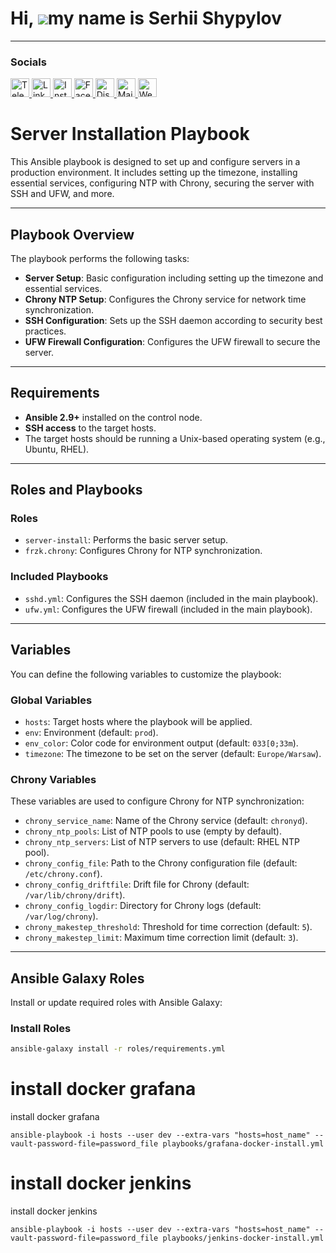 Hi, ![](https://user-images.githubusercontent.com/18350557/176309783-0785949b-9127-417c-8b55-ab5a4333674e.gif)my name is Serhii Shypylov
=========================================================================================================================================

-------------------------------

### Socials
<p align="left">
  <a href="https://t.me/oneitpro">
    <img src="https://img.icons8.com/ios-glyphs/30/ffffff/telegram-app.png" alt="Telegram" width="30" height="30" />
  </a>
  <a href="https://www.linkedin.com/in/sergey-shipilov-7262a31b4/">
    <img src="https://img.icons8.com/ios-glyphs/30/ffffff/linkedin.png" alt="LinkedIn" width="30" height="30" />
  </a>
  <a href="https://www.instagram.com/shipssvpl/">
    <img src="https://img.icons8.com/ios-glyphs/30/ffffff/instagram-new.png" alt="Instagram" width="30" height="30" />
  </a>
  <a href="https://www.facebook.com/profile.php?id=100083345006373">
    <img src="https://img.icons8.com/ios-glyphs/30/ffffff/facebook.png" alt="Facebook" width="30" height="30" />
  </a>
  <a href="https://discord.com/invite/6z5EyagDyW?ref=1it.pro">
    <img src="https://img.icons8.com/ios-glyphs/30/ffffff/discord.png" alt="Discord" width="30" height="30" />
  </a>
  <a href="mailto:admin@1it.pro">
    <img src="https://img.icons8.com/ios-glyphs/30/ffffff/new-post.png" alt="Mail" width="30" height="30" />
  </a>
  <a href="https://1it.pro/">
    <img src="https://img.icons8.com/ios-glyphs/30/ffffff/domain.png" alt="Website" width="30" height="30" />
  </a>
</p>

# Server Installation Playbook

This Ansible playbook is designed to set up and configure servers in a production environment. It includes setting up the timezone, installing essential services, configuring NTP with Chrony, securing the server with SSH and UFW, and more.

---

## Playbook Overview

The playbook performs the following tasks:

- **Server Setup**: Basic configuration including setting up the timezone and essential services.
- **Chrony NTP Setup**: Configures the Chrony service for network time synchronization.
- **SSH Configuration**: Sets up the SSH daemon according to security best practices.
- **UFW Firewall Configuration**: Configures the UFW firewall to secure the server.

---

## Requirements

- **Ansible 2.9+** installed on the control node.
- **SSH access** to the target hosts.
- The target hosts should be running a Unix-based operating system (e.g., Ubuntu, RHEL).

---

## Roles and Playbooks

### Roles
- `server-install`: Performs the basic server setup.
- `frzk.chrony`: Configures Chrony for NTP synchronization.

### Included Playbooks
- `sshd.yml`: Configures the SSH daemon (included in the main playbook).
- `ufw.yml`: Configures the UFW firewall (included in the main playbook).

---

## Variables

You can define the following variables to customize the playbook:

### Global Variables
- `hosts`: Target hosts where the playbook will be applied.
- `env`: Environment (default: `prod`).
- `env_color`: Color code for environment output (default: `033[0;33m`).
- `timezone`: The timezone to be set on the server (default: `Europe/Warsaw`).

### Chrony Variables
These variables are used to configure Chrony for NTP synchronization:

- `chrony_service_name`: Name of the Chrony service (default: `chronyd`).
- `chrony_ntp_pools`: List of NTP pools to use (empty by default).
- `chrony_ntp_servers`: List of NTP servers to use (default: RHEL NTP pool).
- `chrony_config_file`: Path to the Chrony configuration file (default: `/etc/chrony.conf`).
- `chrony_config_driftfile`: Drift file for Chrony (default: `/var/lib/chrony/drift`).
- `chrony_config_logdir`: Directory for Chrony logs (default: `/var/log/chrony`).
- `chrony_makestep_threshold`: Threshold for time correction (default: `5`).
- `chrony_makestep_limit`: Maximum time correction limit (default: `3`).

---

## Ansible Galaxy Roles

Install or update required roles with Ansible Galaxy:

### Install Roles
```bash
ansible-galaxy install -r roles/requirements.yml
```

# install docker grafana

install docker grafana

```
ansible-playbook -i hosts --user dev --extra-vars "hosts=host_name" --vault-password-file=password_file playbooks/grafana-docker-install.yml
```

# install docker jenkins

install docker jenkins

```
ansible-playbook -i hosts --user dev --extra-vars "hosts=host_name" --vault-password-file=password_file playbooks/jenkins-docker-install.yml
```
